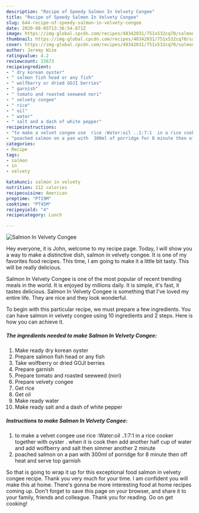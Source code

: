 ```yaml
---
description: "Recipe of Speedy Salmon In Velvety Congee"
title: "Recipe of Speedy Salmon In Velvety Congee"
slug: 644-recipe-of-speedy-salmon-in-velvety-congee
date: 2020-08-05T13:36:54.671Z
image: https://img-global.cpcdn.com/recipes/48342031/751x532cq70/salmon-in-velvety-congee-recipe-main-photo.jpg
thumbnail: https://img-global.cpcdn.com/recipes/48342031/751x532cq70/salmon-in-velvety-congee-recipe-main-photo.jpg
cover: https://img-global.cpcdn.com/recipes/48342031/751x532cq70/salmon-in-velvety-congee-recipe-main-photo.jpg
author: Jeremy Wise
ratingvalue: 4.2
reviewcount: 15673
recipeingredient:
- " dry korean oyster"
- " salmon fish head or any fish"
- " wolfberry or dried GOJI berries"
- " garnish"
- " tomato and roasted seeweed nori"
- " velvety congee"
- " rice"
- " oil"
- " water"
- " salt and a dash of white pepper"
recipeinstructions:
- "to make a velvet congee use  rice :Water:oil ..1:7:1  in a rice cooker together with oyster . when it is cook then add another half cup of water and add wolfberry  and salt then simmer another 2 minute"
- "poached salmon on a pan with  300ml of porridge for 8 minute then off heat and serve top garnish"
categories:
- Recipe
tags:
- salmon
- in
- velvety

katakunci: salmon in velvety 
nutrition: 212 calories
recipecuisine: American
preptime: "PT19M"
cooktime: "PT45M"
recipeyield: "4"
recipecategory: Lunch

---
```



![Salmon In Velvety Congee](https://img-global.cpcdn.com/recipes/48342031/751x532cq70/salmon-in-velvety-congee-recipe-main-photo.jpg)

Hey everyone, it is John, welcome to my recipe page. Today, I will show you a way to make a distinctive dish, salmon in velvety congee. It is one of my favorites food recipes. This time, I am going to make it a little bit tasty. This will be really delicious.

Salmon In Velvety Congee is one of the most popular of recent trending meals in the world. It is enjoyed by millions daily. It is simple, it's fast, it tastes delicious. Salmon In Velvety Congee is something that I've loved my entire life. They are nice and they look wonderful.




To begin with this particular recipe, we must prepare a few ingredients. You can have salmon in velvety congee using 10 ingredients and 2 steps. Here is how you can achieve it.

<!--inarticleads1-->

##### The ingredients needed to make Salmon In Velvety Congee:

1. Make ready  dry korean oyster
1. Prepare  salmon fish head or any fish
1. Take  wolfberry or dried GOJI berries
1. Prepare  garnish
1. Prepare  tomato and roasted seeweed (nori)
1. Prepare  velvety congee
1. Get  rice
1. Get  oil
1. Make ready  water
1. Make ready  salt and a dash of white pepper




<!--inarticleads2-->

##### Instructions to make Salmon In Velvety Congee:

1. to make a velvet congee use  rice :Water:oil ..1:7:1  in a rice cooker together with oyster . when it is cook then add another half cup of water and add wolfberry  and salt then simmer another 2 minute
1. poached salmon on a pan with  300ml of porridge for 8 minute then off heat and serve top garnish




So that is going to wrap it up for this exceptional food salmon in velvety congee recipe. Thank you very much for your time. I am confident you will make this at home. There's gonna be more interesting food at home recipes coming up. Don't forget to save this page on your browser, and share it to your family, friends and colleague. Thank you for reading. Go on get cooking!
